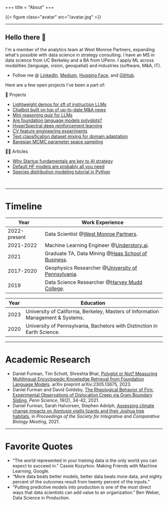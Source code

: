 +++
title = "About"
+++

{{< figure class="avatar" src="/avatar.jpg" >}}

---

## Hello there 👋

I'm a member of the analytics team at West Monroe Partners, expanding what's possible with data science in strategy consulting. I have an MS in data science from UC Berkeley and a BA from UPenn. I apply ML across modalities (language, vision, geospatial) and industries (software, M&A, IT).

* Follow me @ [LinkedIn](https://www.linkedin.com/in/daniel-ryan-furman/), [Medium](https://medium.com/@daniel_furman), [Hugging Face](https://huggingface.co/dfurman), and <a href="https://github.com/daniel-furman" target="_blank" rel="noopener noreferrer">GitHub</a>.

Here are a few open projects I've been a part of:

🤖 Projects
* [Lightweight demos for sft of instruction LLMs](https://github.com/daniel-furman/sft_demos)
* [Chatbot built on top of up-to-date M&A news](https://github.com/daniel-furman/All-In-Copilot)
* [Mini reasoning quiz for LLMs](https://github.com/daniel-furman/LLM-reasoning-pop-quiz)
* [Are foundation language models polyglots?](https://github.com/daniel-furman/Polyglot-or-Not)
* [HyperSpectral deep reinforcement learning](https://github.com/daniel-furman/HyperSpectralDRL)
* [CV feature engineering experiments](https://github.com/daniel-furman/CV-feature-eng-experiments)
* [Text classification dataset mixing for domain adaptation](https://github.com/daniel-furman/NLP-dataset-mixing-experiments)
* [Bayesian MCMC parameter space sampling](https://github.com/daniel-furman/lwMCMC)

👨‍💻 Articles
* [Why Startup fundamentals are key to AI strategy](https://medium.com/towards-data-science/why-startup-fundamentals-are-key-to-ai-strategy-76e5a59d9b96)
* [Default HF models are probably all you need](https://medium.com/towards-data-science/default-hugging-face-models-are-probably-all-you-need-for-vanilla-image-classification-9d0ee19c85fa)
* [Species distribution modeling tutorial in Python](https://daniel-furman.github.io/Python-species-distribution-modeling/)

<br>

---

# Timeline

Year | Work Experience
-----|-------
2022-present | Data Scientist @<a href="https://www.westmonroe.com/services/digital/analytics-artificial-intelligence" target="_blank" rel="noopener noreferrer">West Monroe Partners</a>.
2021-2022 | Machine Learning Engineer @<a href="https://www.understory.ai" target="_blank" rel="noopener noreferrer">Understory.ai</a>.
2021 | Graduate TA, Data Mining @<a href="https://daniel-furman.github.io/research-outputs/Syllabus_MBA247.pdf" target="_blank" rel="noopener noreferrer">Haas School of Business</a>.
2017-2020 | Geophysics Researcher @<a href="https://web.sas.upenn.edu/dgoldsby/" target="_blank" rel="noopener noreferrer">University of Pennsylvania</a>. 
2019 | Data Science Researcher @<a href="https://www.nsf.gov/awardsearch/showAward?AWD_ID=1757952" target="_blank" rel="noopener noreferrer">Harvey Mudd College</a>.

Year | Education
-----|-------
2023 | University of California, Berkeley, Masters of Information Management & Systems.
2020 | University of Pennsylvania, Bachelors with Distinction in Earth Science.

---

# Academic Research

* Daniel Furman, Tim Schott, Shreshta Bhat, [Polyglot or Not? Measuring Multilingual Encyclopedic Knowledge Retrieval from Foundation Language Models](https://arxiv.org/abs/2305.13675). arXiv preprint arXiv:2305.13675, 2023. 
* Daniel Furman and David Goldsby, [The Rheological Behavior of Firn: Experimental Observations of Dislocation Creep via Grain Boundary Sliding](https://daniel-furman.github.io//research-outputs/Furman-and-Goldsby-2021.pdf), *Penn Science*, 19(2), 34-42, 2021.
* Daniel Furman, Sarah Halvorsen, Stephen Adolph, [Assessing climate change impacts on *Xantusia vigilis* lizards and their Joshua tree habitats](https://daniel-furman.github.io//research-outputs/SICB-poster-final.jpg), in *Proceedings of the Society for Integrative and Comparative Biology Meeting*, 2021. 

---

# Favorite Quotes

* "The world represented in your training data is the only world you can expect to succeed in." Cassie Kozyrkov. Making Friends with Machine Learning, Google.
* “More data beats better models, better data beats more data, and eighty percent of the outcomes result from twenty percent of the inputs.”
* “Putting predictive models into production is one of the most direct ways that data scientists can add value to an organization.” Ben Weber, Data Science in Production.
